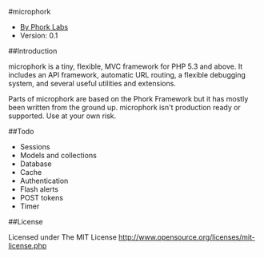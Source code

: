 #microphork

* [By Phork Labs](http://phorklabs.com/)
* Version: 0.1


##Introduction

microphork is a tiny, flexible, MVC framework for PHP 5.3 and above. It includes an API framework, automatic URL routing, a flexible debugging system, and several useful utilities and extensions.

Parts of microphork are based on the Phork Framework but it has mostly been written from the ground up. microphork isn't production ready or supported. Use at your own risk.


##Todo

* Sessions
* Models and collections
* Database
* Cache
* Authentication
* Flash alerts
* POST tokens
* Timer


##License

Licensed under The MIT License
<http://www.opensource.org/licenses/mit-license.php>